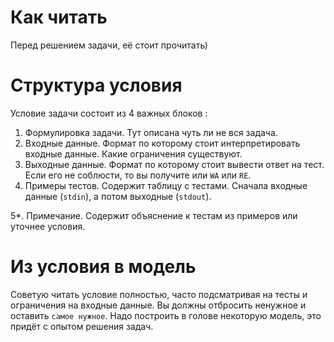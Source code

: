 # Как читать

Перед решением задачи, её стоит прочитать)

Структура условия
===

Условие задачи состоит из 4 важных блоков :

1. Формулировка задачи. Тут описана чуть ли не вся задача.
2. Входные данные. Формат по которому стоит интерпретировать входные данные. Какие ограничения существуют.
3. Выходные данные. Формат по которому стоит вывести ответ на тест. Если его не соблюсти, то вы получите или `WA` или `RE`.
4. Примеры тестов. Содержит таблицу с тестами. Сначала входные данные (`stdin`), а потом выходные (`stdout`).

5*. Примечание. Содержит объяснение к тестам из примеров или уточнее условия.

Из условия в модель
===

Советую читать условие полностью, часто подсматривая на тесты и ограничения на входные данные. Вы должны отбросить ненужное и оставить `самое нужное`. Надо построить в голове некоторую модель, это придёт с опытом решения задач.